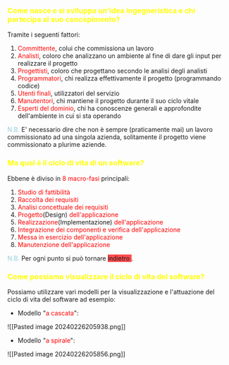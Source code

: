 ### <font color="#ffff00">Come nasce e si sviluppa un'idea ingegneristica e chi partecipa al suo concepimento?</font>

Tramite i seguenti fattori:

 1. <font color="#ff0000">Committente</font>, colui che commissiona un lavoro
 2. <font color="#ff0000">Analisti</font>, coloro che analizzano un ambiente al fine di dare gli input per realizzare il progetto
 3. <font color="#ff0000">Progettisti</font>, coloro che progettano secondo le analisi degli analisti
 4. <font color="#ff0000">Programmatori</font>, chi realizza effettivamente il progetto (programmando codice)
 5. <font color="#ff0000">Utenti finali</font>, utilizzatori del servizio
 6. <font color="#ff0000">Manutentori</font>, chi mantiene il progetto durante il suo ciclo vitale
 7. <font color="#ff0000">Esperti del dominio</font>, chi ha conoscenze generali e approfondite dell'ambiente in cui si sta operando

<font color="#92cddc">N.B.</font>  E' necessario dire che non è sempre (praticamente mai) un lavoro commissionato ad          una singola azienda, solitamente il progetto viene commissionato a plurime aziende.

### <font color="#ffff00">Ma qual è il ciclo di vita di un software?</font> 

Ebbene è diviso in <font color="#ff0000">8 macro-fasi</font> principali:

1. <font color="#ff0000">Studio di fattibilità</font>
2. <font color="#ff0000">Raccolta dei requisiti</font>
3. <font color="#ff0000">Analisi concettuale dei requisiti</font>
4. <font color="#ff0000">Progetto</font>(Design) <font color="#ff0000">dell'applicazione</font>
5. <font color="#ff0000">Realizzazione</font>(Implementazione) <font color="#ff0000">dell'applicazione</font>
6. <font color="#ff0000">Integrazione dei componenti e verifica dell'applicazione</font>
7. <font color="#ff0000">Messa in esercizio dell'applicazione</font>
8. <font color="#ff0000">Manutenzione dell'applicazione</font>

<font color="#92cddc">N.B.</font> Per ogni punto si può tornare <span style="background:#ff4d4f"> indietro </span>. 

### <font color="#ffff00">Come possiamo visualizzare il ciclo di vita del software?</font>

Possiamo utilizzare vari modelli per la visualizzazione e l'attuazione del ciclo di vita del software ad esempio:

- Modello "<font color="#ff0000">a cascata</font>":

![[Pasted image 20240226205938.png]]


- Modello "<font color="#ff0000">a spirale</font>":

![[Pasted image 20240226205856.png]]
